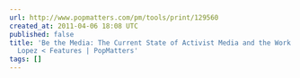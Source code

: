 ```yaml
---
url: http://www.popmatters.com/pm/tools/print/129560
created_at: 2011-04-06 18:08 UTC
published: false
title: 'Be the Media: The Current State of Activist Media and the Work of Franklin
  Lopez < Features | PopMatters'
tags: []
---
```




